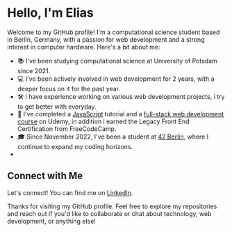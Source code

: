 # Hello, I'm Elias

Welcome to my GitHub profile! I'm a computational science student based in Berlin, Germany, with a passion for web development and a strong interest in computer hardware. Here's a bit about me:

- 📚 I've been studying computational science at University of Potsdam since 2021.
- 💻 I've been actively involved in web development for 2 years, with a deeper focus on it for the past year.
- 🛠️ I have experience working on various web development projects, i try to get better with everyday.
- 📜 I've completed a [JavaScript](https://www.udemy.com/course/the-complete-javascript-course/) tutorial and a [full-stack web development course](https://www.udemy.com/course/the-complete-web-development-bootcamp/) on Udemy, in addition i earned the Legacy Front End Certification from FreeCodeCamp.
- 🎓 Since November 2022, I've been a student at [42 Berlin](https://42.berlin/), where I continue to expand my coding horizons.
- 
## Connect with Me

Let's connect! You can find me on [LinkedIn](https://www.linkedin.com/in/elias-kayatz-686629240/).

Thanks for visiting my GitHub profile. Feel free to explore my repositories and reach out if you'd like to collaborate or chat about technology, web development, or anything else!
